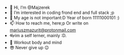 - 👋 Hi, I’m @Majzerek <Mariusz M>
- 👀 I’m interested in coding frond end and full stack ;p
- 🎉 My age is not important:D Year of born 11111000101 :)
- 📫 How to reach me, here;p Or write on mariuszmazurit@protonmail.com
- 👓im a self lerner, mainly :D.
- 🤟 Workout body and mind
- 😎 Never give up 😉

<!---
Majzerek/Majzerek is a ✨ special ✨ repository because its `README.md` (this file) appears on your GitHub profile.
You can click the Preview link to take a look at your changes.
--->
